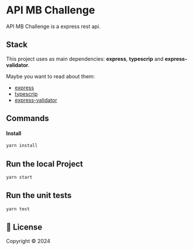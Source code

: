 # API MB Challenge

API MB Challenge is a express rest api.

## Stack

This project uses as main dependencies: **express**, **typescrip** and **express-validator**.

Maybe you want to read about them:

- [express](https://expressjs.com/)
- [typescrip](https://www.typescriptlang.org/)
- [express-validator](https://express-validator.github.io/docs/)

## Commands

#### Install

```sh
yarn install
```

## Run the local Project

```sh
yarn start
```

## Run the unit tests

```sh
yarn test
```

## 📝 License

Copyright © 2024
